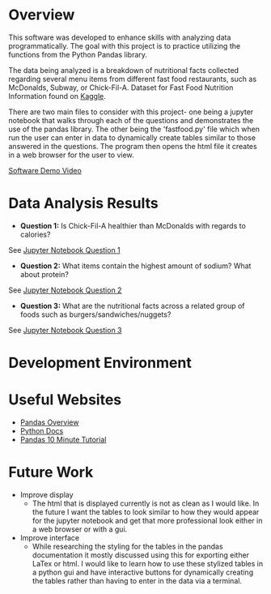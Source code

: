 # Overview

<!-- {Important!  Do not say in this section that this is college assignment.  Talk about what you are trying to accomplish as a software engineer to further your learning.} -->
This software was developed to enhance skills with analyzing data programmatically. The goal with this project is to practice utilizing the functions from the Python Pandas library.

<!-- {Provide a description of the data set that you are analyzing.  Include the link of where you obtained the data.} -->
The data being analyzed is a breakdown of nutritional facts collected regarding several menu items from different fast food restaurants, such as McDonalds, Subway, or Chick-Fil-A.
Dataset for Fast Food Nutrition Information found on [Kaggle](https://www.kaggle.com/datasets/ulrikthygepedersen/fastfood-nutrition?resource=download).

<!-- {Describe your purpose for writing this software to analyze the data.} -->
There are two main files to consider with this project- one being a jupyter notebook that walks through each of the questions and demonstrates the use of the pandas library. The other being the 'fastfood.py' file which when run the user can enter in data to dynamically create tables similar to those answered in the questions. The program then opens the html file it creates in a web browser for the user to view.

<!-- {Provide a link to your YouTube demonstration.  It should be a 4-5 minute demo of the data set, the questions and answers, the code running and a walkthrough of the code.} -->

[Software Demo Video](http://youtube.link.goes.here)

# Data Analysis Results

<!-- {List the questions and the answers you found by doing this analysis.} -->
* **Question 1:** Is Chick-Fil-A healthier than McDonalds with regards to calories? 

See [Jupyter Notebook Question 1](summary.ipynb)

* **Question 2:** What items contain the highest amount of sodium? What about protein?

See [Jupyter Notebook Question 2](summary.ipynb)

* **Question 3:** What are the nutritional facts across a related group of foods such as burgers/sandwiches/nuggets?

See [Jupyter Notebook Question 3](summary.ipynb)

# Development Environment

<!-- {Describe the tools that you used to develop the software}
{Describe the programming language that you used and any libraries.} -->


# Useful Websites

<!-- {Make a list of websites that you found helpful in this project} -->
* [Pandas Overview](https://pandas.pydata.org/docs/getting_started/overview.html)
* [Python Docs](https://docs.python.org/3/library/csv.html)
* [Pandas 10 Minute Tutorial](https://pandas.pydata.org/docs/user_guide/10min.html#min)

# Future Work

<!-- {Make a list of things that you need to fix, improve, and add in the future.} -->
* Improve display
    * The html that is displayed currently is not as clean as I would like. In the future I want the tables to look similar to how they would appear for the jupyter notebook and get that more professional look either in a web browser or with a gui.
* Improve interface
    * While researching the styling for the tables in the pandas documentation it mostly discussed using this for exporting either LaTex or html. I would like to learn how to use these stylized tables in a python gui and have interactive buttons for dynamically creating the tables rather than having to enter in the data via a terminal.